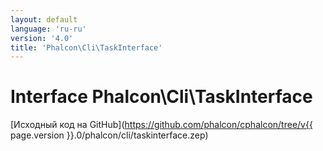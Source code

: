```yaml
---
layout: default
language: 'ru-ru'
version: '4.0'
title: 'Phalcon\Cli\TaskInterface'
---
```


# Interface **Phalcon\Cli\TaskInterface**

[Исходный код на GitHub](https://github.com/phalcon/cphalcon/tree/v{{ page.version }}.0/phalcon/cli/taskinterface.zep)